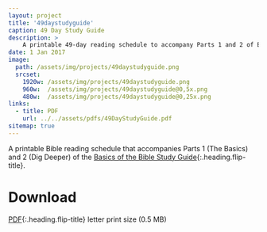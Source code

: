 ```yaml
---
layout: project
title: '49daystudyguide'
caption: 49 Day Study Guide
description: >
    A printable 49-day reading schedule to accompany Parts 1 and 2 of Basics of the Bible study guide.
date: 1 Jan 2017
image: 
  path: /assets/img/projects/49daystudyguide.png
  srcset: 
    1920w: /assets/img/projects/49daystudyguide.png
    960w:  /assets/img/projects/49daystudyguide@0,5x.png
    480w:  /assets/img/projects/49daystudyguide@0,25x.png
links:
  - title: PDF
    url: ../../assets/pdfs/49DayStudyGuide.pdf
sitemap: true
---
```


A printable Bible reading schedule that accompanies Parts 1 (The Basics) and 2 (Dig Deeper) of the [Basics of the Bible Study Guide](../studyguide/README.md){:.heading.flip-title}.  

# Download
[PDF](../assets/pdfs/49DayStudyGuide.pdf){:.heading.flip-title} <span class="icon-file-pdf"></span> letter print size (0.5 MB)